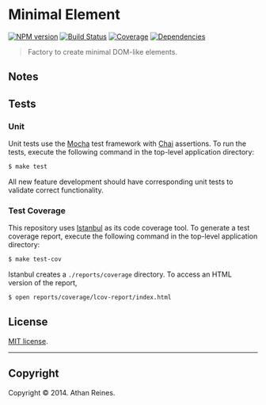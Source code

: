 Minimal Element
===============
[![NPM version][npm-image]][npm-url] [![Build Status][travis-image]][travis-url] [![Coverage][coveralls-image]][coveralls-url] [![Dependencies][dependencies-image]][dependencies-url]

> Factory to create minimal DOM-like elements.



## Notes




## Tests

### Unit

Unit tests use the [Mocha](http://visionmedia.github.io/mocha) test framework with [Chai](http://chaijs.com) assertions. To run the tests, execute the following command in the top-level application directory:

``` bash
$ make test
```

All new feature development should have corresponding unit tests to validate correct functionality.


### Test Coverage

This repository uses [Istanbul](https://github.com/gotwarlost/istanbul) as its code coverage tool. To generate a test coverage report, execute the following command in the top-level application directory:

``` bash
$ make test-cov
```

Istanbul creates a `./reports/coverage` directory. To access an HTML version of the report,

``` bash
$ open reports/coverage/lcov-report/index.html
```


## License

[MIT license](http://opensource.org/licenses/MIT). 


---
## Copyright

Copyright &copy; 2014. Athan Reines.



[npm-image]: http://img.shields.io/npm/v/minimal-element.svg
[npm-url]: https://npmjs.org/package/minimal-element

[travis-image]: http://img.shields.io/travis/kgryte/minimal-element/master.svg
[travis-url]: https://travis-ci.org/kgryte/minimal-element

[coveralls-image]: https://img.shields.io/coveralls/kgryte/minimal-element/master.svg
[coveralls-url]: https://coveralls.io/r/kgryte/minimal-element?branch=master

[dependencies-image]: http://img.shields.io/david/kgryte/minimal-element.svg
[dependencies-url]: https://david-dm.org/kgryte/minimal-element

[dev-dependencies-image]: http://img.shields.io/david/dev/kgryte/minimal-element.svg
[dev-dependencies-url]: https://david-dm.org/dev/kgryte/minimal-element

[github-issues-image]: http://img.shields.io/github/issues/kgryte/minimal-element.svg
[github-issues-url]: https://github.com/kgryte/minimal-element/issues